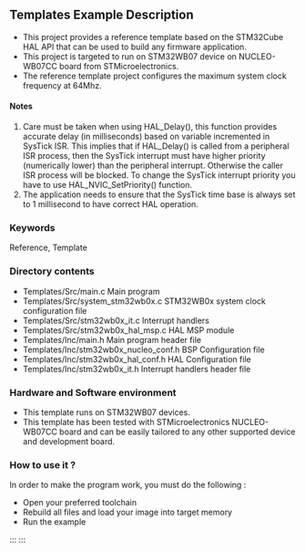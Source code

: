 ## <b>Templates Example Description</b>

- This project provides a reference template based on the STM32Cube HAL API that can be used
to build any firmware application.
- This project is targeted to run on STM32WB07 device on NUCLEO-WB07CC board from STMicroelectronics.  
- The reference template project configures the maximum system clock frequency at 64Mhz.

#### <b>Notes</b>

 1. Care must be taken when using HAL_Delay(), this function provides accurate delay (in milliseconds)
    based on variable incremented in SysTick ISR. This implies that if HAL_Delay() is called from
    a peripheral ISR process, then the SysTick interrupt must have higher priority (numerically lower)
    than the peripheral interrupt. Otherwise the caller ISR process will be blocked.
    To change the SysTick interrupt priority you have to use HAL_NVIC_SetPriority() function.
 2. The application needs to ensure that the SysTick time base is always set to 1 millisecond
    to have correct HAL operation.


### <b>Keywords</b>

Reference, Template

### <b>Directory contents</b>

  - Templates/Src/main.c                   Main program
  - Templates/Src/system_stm32wb0x.c       STM32WB0x system clock configuration file
  - Templates/Src/stm32wb0x_it.c           Interrupt handlers
  - Templates/Src/stm32wb0x_hal_msp.c      HAL MSP module
  - Templates/Inc/main.h                   Main program header file
  - Templates/Inc/stm32wb0x_nucleo_conf.h  BSP Configuration file
  - Templates/Inc/stm32wb0x_hal_conf.h     HAL Configuration file
  - Templates/Inc/stm32wb0x_it.h           Interrupt handlers header file

### <b>Hardware and Software environment</b>

  - This template runs on STM32WB07 devices.
  - This template has been tested with STMicroelectronics NUCLEO-WB07CC board and can be easily tailored
    to any other supported device and development board.

### <b>How to use it ?</b>

In order to make the program work, you must do the following :

 - Open your preferred toolchain
 - Rebuild all files and load your image into target memory
 - Run the example


:::
:::


